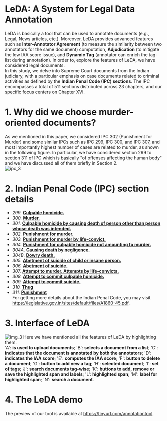 # LeDA: A System for Legal Data Annotation
LeDA is basically a tool that can be used to annotate documents (e.g., Legal, News articles, etc.). Moreover, LeDA provides advanced features such as **Inter-Annotator Agreement** (to measure the similarity between two annotators for the same document) computation, **Adjudication** (to mitigate the low IAA score issue), and **Dynamic Tag** (annotator can enrich the tag-list during annotation). In order to, explore the features of LeDA, we have considered legal documents.<br />
In this study, we delve into Supreme Court documents from the Indian judiciary, with a particular emphasis on case documents related to criminal activities as defined by the **Indian Penal Code (IPC) sections**. The IPC encompasses a total of 511 sections distributed across 23 chapters, and our specific focus centers on Chapter XVI.
# 1. Why did we choose murder-oriented documents?
As we mentioned in this paper, we considered IPC 302 (Punishment for Murder) and some similar IPCs such as IPC 299, IPC 300, and IPC 307, and most importantly highest number of cases are related to murder, as shown in the following figure. In particular, we have considered section 299 to section 311 of IPC which is basically "of offenses affecting the human body" and we have discussed all of them briefly in Section 2.  <br/>
![ipc_3](https://github.com/subinayadhikary/LeDA/assets/50978159/e1f6674a-938a-4060-b0e6-a98054251c67)
# 2. Indian Penal Code (IPC) section details
- *299.* [**Culpable homicide.**](https://github.com/subinayadhikary/LeDA/blob/main/IPC_Sections/IPC_299.md) <br />
- *300.* [**Murder.**](https://github.com/subinayadhikary/LeDA/blob/main/IPC_Sections/IPC_300.md) <br />
- *301.* [**Culpable homicide by causing death of person other than person whose death was intended.**](https://github.com/subinayadhikary/LeDA/blob/main/IPC_Sections/IPC_301.md) <br />
- *302.* [**Punishment for murder.**](https://github.com/subinayadhikary/LeDA/blob/main/IPC_Sections/IPC_302.md) <br />
- *303.* [**Punishment for murder by life-convict.**](https://github.com/subinayadhikary/LeDA/blob/main/IPC_Sections/IPC_303.md) <br />
- *304.* [**Punishment for culpable homicide not amounting to murder.**](https://github.com/subinayadhikary/LeDA/blob/main/IPC_Sections/IPC_304.md) <br />
- *304A.* [**Causing death by negligence.**](https://github.com/subinayadhikary/LeDA/blob/main/IPC_Sections/IPC_304A.md) <br />
- *304B.* [**Dowry death.**](https://github.com/subinayadhikary/LeDA/blob/main/IPC_Sections/IPC_304B.md) <br />
- *305.* [**Abetment of suicide of child or insane person.**](https://github.com/subinayadhikary/LeDA/blob/main/IPC_Sections/IPC_305) <br />
- *306.* [**Abetment of suicide.**](https://github.com/subinayadhikary/LeDA/blob/main/IPC_Sections/IPC_306.md) <br />
- *307.* [**Attempt to murder. Attempts by life-convicts.**](https://github.com/subinayadhikary/LeDA/blob/main/IPC_Sections/IPC_307.md) <br />
- *308.* [**Attempt to commit culpable homicide.**](https://github.com/subinayadhikary/LeDA/blob/main/IPC_Sections/IPC_308.md) <br />
- *309.* [**Attempt to commit suicide.**](https://github.com/subinayadhikary/LeDA/blob/main/IPC_Sections/IPC_309.md) <br />
- *310.* [**Thug**](https://github.com/subinayadhikary/LeDA/blob/main/IPC_Sections/IPC_310.md) <br />
- *311.* [**Punishment**](https://github.com/subinayadhikary/LeDA/blob/main/IPC_Sections/IPC_311.md)<br />
For getting more details about the Indian Penal Code, you may visit https://legislative.gov.in/sites/default/files/A1860-45.pdf.  <br />
# 3. Interface of LeDA
![img_3](https://github.com/subinayadhikary/LeDA/assets/50978159/bc06a779-6665-4221-bbfb-e803583039e2)
Here we have mentioned all the features of LeDA by highlighting them. <br />
'A': **is used to upload documents**; 'B': **selects a document from a list**; 'C': **indicates that the document is annotated by both the annotators**; 'D': **indicates the IAA score**; 'E': **computes the IAA score**; 'F': **button to delete a document**; 'G': **button to add new a tag**; 'H': **selected document**; 'I': **set of tags**; 'J': **search documents tag-wise**; 'K': **buttons to add, remove or save the highlighted span and labels**; 'L': **highlighted span**; 'M': **label for highlighted span**; 'N': **search a document**.

# 4. The LeDA demo
The preview of our tool is available at https://tinyurl.com/annotationtool.



